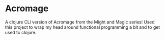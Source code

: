 # Acromage

A clojure CLI version of Acromage from the Might and Magic series! Used this project to wrap my head around functional programming a bit and to get used to clojure.
